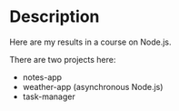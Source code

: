 # Description
Here are my results in a course on Node.js.

There are two projects here:
- notes-app
- weather-app (asynchronous Node.js)
- task-manager
